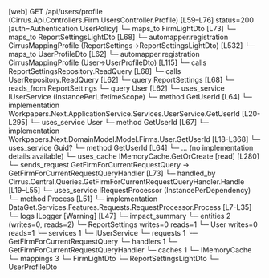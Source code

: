 [web] GET /api/users/profile  (Cirrus.Api.Controllers.Firm.UsersController.Profile)  [L59–L76] status=200 [auth=Authentication.UserPolicy]
  └─ maps_to FirmLightDto [L73]
  └─ maps_to ReportSettingsLightDto [L68]
    └─ automapper.registration CirrusMappingProfile (ReportSettings->ReportSettingsLightDto) [L532]
  └─ maps_to UserProfileDto [L62]
    └─ automapper.registration CirrusMappingProfile (User->UserProfileDto) [L115]
  └─ calls ReportSettingsRepository.ReadQuery [L68]
  └─ calls UserRepository.ReadQuery [L62]
  └─ query ReportSettings [L68]
    └─ reads_from ReportSettings
  └─ query User [L62]
  └─ uses_service IUserService (InstancePerLifetimeScope)
    └─ method GetUserId [L64]
      └─ implementation Workpapers.Next.ApplicationService.Services.UserService.GetUserId [L20-L295]
        └─ uses_service User
          └─ method GetUserId [L67]
            └─ implementation Workpapers.Next.DomainModel.Model.Firms.User.GetUserId [L18-L368]
        └─ uses_service Guid?
          └─ method GetUserId [L64]
            └─ ... (no implementation details available)
        └─ uses_cache IMemoryCache.GetOrCreate [read] [L280]
  └─ sends_request GetFirmForCurrentRequestQuery -> GetFirmForCurrentRequestQueryHandler [L73]
    └─ handled_by Cirrus.Central.Queries.GetFirmForCurrentRequestQueryHandler.Handle [L19–L55]
      └─ uses_service IRequestProcessor (InstancePerDependency)
        └─ method Process [L51]
          └─ implementation DataGet.Services.Features.Requests.RequestProcessor.Process [L7-L35]
      └─ logs ILogger<GetFirmForCurrentRequestQueryHandler> [Warning] [L47]
  └─ impact_summary
    └─ entities 2 (writes=0, reads=2)
      └─ ReportSettings writes=0 reads=1
      └─ User writes=0 reads=1
    └─ services 1
      └─ IUserService
    └─ requests 1
      └─ GetFirmForCurrentRequestQuery
    └─ handlers 1
      └─ GetFirmForCurrentRequestQueryHandler
    └─ caches 1
      └─ IMemoryCache
    └─ mappings 3
      └─ FirmLightDto
      └─ ReportSettingsLightDto
      └─ UserProfileDto

